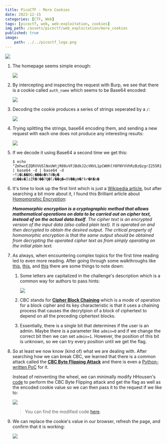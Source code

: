 ```yaml
---
title: PicoCTF - More Cookies
date: 2023-12-15
categories: [CTF, Web]
tags: [picoctf, web, web-exploitation, cookies]
img_path: /assets/picoctf/web_exploitation/more_cookies
published: true
image:
    path: ../../picoctf_logo.png
---
```


![](room_banner.png)

1. The homepage seems simple enough:

    ![](home.png)

2. By intercepting and inspecting the request with Burp, we see that there is a cookie called `auth_name` which seems to be Base64 encoded:

    ![](cookie_burp.png)

3. Decoding the cookie produces a series of strings seperated by a `/`:

    ![](base64_decoding.png)

4. Trying splitting the strings, base64 encoding them, and sending a new request with each one does not produce any interesting results:

    ![](base64_encoding.png)

5. If we decode it using Base64 a second time we get this:

    ```shell
    $ echo "ZmhwcEZQRVVUSlNxUWtjR08vVFJBdkJ2cVNVL1pCWHhlY0FNYVVhRzBzQzgrZ255R1JkTWhGNG0xZzFrYWJMUWVNMWRlbHBTZ2lHTG5UL2Jsbkh4Z3JJYUw3YjZBM0c0UFU5V3NyOTVHNnNjVitZUUlkbVRhM0lkb0V1aEFYTzE=" | base64 -d | base64 -d
    ~⸮i�L��BG;���o�%?d�y�
    di��x�]zZR�!��?ۖq�⸮/��q�=OV��yW�!ٓkr�K�s�
    ```

6. It's time to look up the first hint which is just a [Wikipedia article](https://en.wikipedia.org/wiki/Homomorphic_encryption), but after searching a bit more about it, I found this Brilliant article about [Homomorphic Encryption](https://brilliant.org/wiki/homomorphic-encryption/#:~:text=Homomorphic%20encryption%20is%20malleable%20by,plain%20text%20that%20makes%20sense.):

    _**Homomorphic encryption is a cryptographic method that allows mathematical operations on data to be carried out on cipher text, instead of on the actual data itself**. The cipher text is an encrypted version of the input data (also called plain text). It is operated on and then decrypted to obtain the desired output. The critical property of homomorphic encryption is that the same output should be obtained from decrypting the operated cipher text as from simply operating on the initial plain text._

7. As always, when encountering complex topics for the first time reading led to even more reading. After going through some walkthroughs like [this](https://docs.abbasmj.com/ctf-writeups/picoctf2021#more-cookies), [this](https://www.youtube.com/watch?v=i9KiOjeE-VY), and [this](https://github.com/HHousen/PicoCTF-2021/blob/master/Web%20Exploitation/More%20Cookies/README.md) there are some things to note down:

    1. Some letters are capitalized in the challenge's description which is a common way for authors to pass hints:

        ![](cbc.png)

    2. CBC stands for [**Cipher Block Chaining**](https://www.techtarget.com/searchsecurity/definition/cipher-block-chaining) which is a mode of operation for a block cipher and its key characteristic is that it uses a chaining process that causes the decrytpion of a block of ciphertext to depend on all the preceding ciphertext blocks.

    3. Essentially, there is a single bit that determines if the user is an admin. Maybe there is a parameter like `admin=0` and if we change the correct bit then we can set `admin=1`. However, the position of this bit is unknown, so we can try every position until we get the flag.

8. So at least we now know (kind of) what we are dealing with. After searching how we can break CBC, we learned that there is a common attack called the [**CBC Byte Flipping Attack**](https://www.techtarget.com/searchsecurity/definition/cipher-block-chaining) and there is even a [Python-written PoC](https://github.com/kelalaka153/CBC-Bit-Flipping-Attack/tree/main) for it. 

    Instead of reinventing the wheel, we can minimally modify HHousen's [code](https://github.com/HHousen/PicoCTF-2021/blob/master/Web%20Exploitation/More%20Cookies/improved_script.py) to perform the CBC Byte Flipping attack and get the flag as well as the encoded cookie value so we can then pass it to the request if we like to:

    ![](py_script.png)

    > You can find the modified code [here](https://github.com/CSpanias/cspanias.github.io/blob/main/assets/picoctf/web_exploitation/more_cookies/cbc_byte_flipping_attack.py).

9. We can replace the cookie's value in our browser, refresh the page, and confirm that it is working:

    ![](flag_browser.png)

